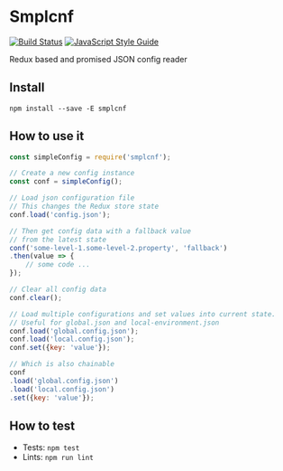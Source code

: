 Smplcnf
=======

[![Build Status](https://semaphoreci.com/api/v1/spurge/smplcnf/branches/master/shields_badge.svg)](https://semaphoreci.com/spurge/smplcnf) [![JavaScript Style Guide](https://img.shields.io/badge/code_style-standard-brightgreen.svg)](https://standardjs.com)

Redux based and promised JSON config reader

Install
-------

`npm install --save -E smplcnf`

How to use it
-------------

```javascript
const simpleConfig = require('smplcnf');

// Create a new config instance
const conf = simpleConfig();

// Load json configuration file
// This changes the Redux store state
conf.load('config.json');

// Then get config data with a fallback value
// from the latest state
conf('some-level-1.some-level-2.property', 'fallback')
.then(value => {
    // some code ...
});

// Clear all config data
conf.clear();

// Load multiple configurations and set values into current state.
// Useful for global.json and local-environment.json
conf.load('global.config.json');
conf.load('local.config.json');
conf.set({key: 'value'});

// Which is also chainable
conf
.load('global.config.json')
.load('local.config.json')
.set({key: 'value'});
```

How to test
-----------

* Tests: `npm test`
* Lints: `npm run lint`
